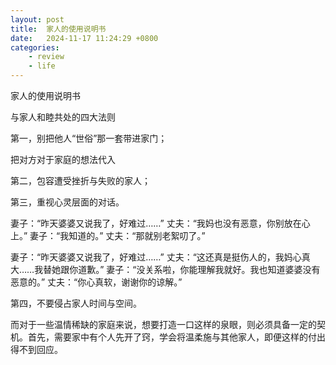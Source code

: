 ```yaml
---
layout: post
title:  家人的使用说明书
date:   2024-11-17 11:24:29 +0800
categories: 
    - review
    - life
---
```


家人的使用说明书 

与家人和睦共处的四大法则

第一，别把他人“世俗”那一套带进家门；

把对方对于家庭的想法代入

第二，包容遭受挫折与失败的家人；

第三，重视心灵层面的对话。

妻子：“昨天婆婆又说我了，好难过……” 丈夫：“我妈也没有恶意，你别放在心上。” 妻子：“我知道的。” 丈夫：“那就别老絮叨了。”

妻子：“昨天婆婆又说我了，好难过……” 丈夫：“这还真是挺伤人的，我妈心真大……我替她跟你道歉。” 妻子：“没关系啦，你能理解我就好。我也知道婆婆没有恶意的。” 丈夫：“你心真软，谢谢你的谅解。”

第四，不要侵占家人时间与空间。

而对于一些温情稀缺的家庭来说，想要打造一口这样的泉眼，则必须具备一定的契机。首先，需要家中有个人先开了窍，学会将温柔施与其他家人，即便这样的付出得不到回应。